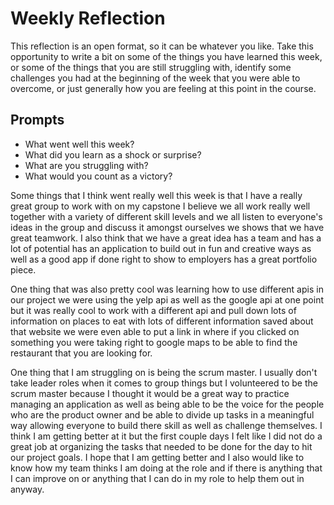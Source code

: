 # Weekly Reflection
This reflection is an open format, so it can be whatever you like. Take this opportunity to write a bit on some of the things you have learned this week, or some of the things that you are still struggling with, identify some challenges you had at the beginning of the week that you were able to overcome, or just generally how you are feeling at this point in the course.

## Prompts
- What went well this week?
- What did you learn as a shock or surprise?
- What are you struggling with?
- What would you count as a victory?


Some things that I think went really well this week is that I have a really great group to work with on my capstone I believe we all work really well together with a variety of different skill levels and we all listen to everyone's ideas in the group and discuss it amongst ourselves we shows that we have great teamwork. I also think that we have a great idea has a team and has a lot of potential has an application to build out in fun and creative ways as well as a good app if done right to show to employers has a great portfolio piece.

One thing that was also pretty cool was learning how to use different apis in our project we were using the yelp api as well as the google api at one point but it was really cool to work with a different api and pull down lots of information on places to eat with lots of different information saved about that website we were even able to put a link in where if you clicked on something you were taking right to google maps to be able to find the restaurant that you are looking for.


One thing that I am struggling on is being the scrum master. I usually don't take leader roles when it comes to group things but I volunteered to be the scrum master because I thought it would be a great way to practice managing an application as well as being able to be the voice for the people who are the product owner and be able to divide up tasks in a meaningful way allowing everyone to build there skill as well as challenge themselves. I think I am getting better at it but the first couple days I felt like I did not do a great job at organizing the tasks that needed to be done for the day to hit our project goals. I hope that I am getting better and I also would like to know how my team thinks I am doing at the role and if there is anything that I can improve on or anything that I can do in my role to help them out in anyway.

